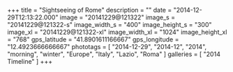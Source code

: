 +++
title = "Sightseeing of Rome"
description = ""
date = "2014-12-29T12:13:22.000"
image = "20141229@121322"
image_s = "20141229@121322-s"
image_width_s = "400"
image_height_s = "300"
image_xl = "20141229@121322-xl"
image_width_xl = "1024"
image_height_xl = "768"
gps_latitude = "41.8901611166667"
gps_longitude = "12.4923666666667"
phototags = [ "2014-12-29", "2014-12", "2014", "morning", "winter", "Europe", "Italy", "Lazio", "Roma" ]
galleries = [ "2014 Timeline" ]
+++
